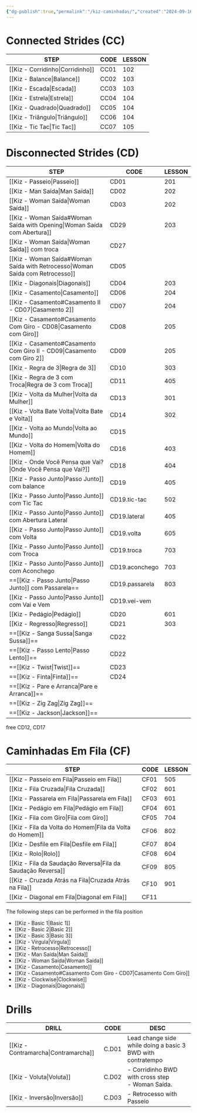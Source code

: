 ```yaml
---
{"dg-publish":true,"permalink":"/kiz-caminhadas/","created":"2024-09-16T14:08:44.986-04:00","updated":"2025-02-23T18:15:40.590-05:00"}
---
```



# Connected Strides (CC)

| STEP                             | CODE | LESSON |
| -------------------------------- | ---- | ------ |
| [[Kiz - Corridinho\|Corridinho]] | CC01 | 102    |
| [[Kiz - Balance\|Balance]]       | CC02 | 103    |
| [[Kiz - Escada\|Escada]]         | CC03 | 103    |
| [[Kiz - Estrela\|Estrela]]       | CC04 | 104    |
| [[Kiz - Quadrado\|Quadrado]]     | CC05 | 104    |
| [[Kiz - Triângulo\|Triângulo]]   | CC06 | 104    |
| [[Kiz - Tic Tac\|Tic Tac]]       | CC07 | 105    |

# Disconnected Strides (CD)

| STEP                                                                          | CODE           | LESSON |
| ----------------------------------------------------------------------------- | -------------- | ------ |
| [[Kiz - Passeio\|Passeio]]                                                    | CD01           | 201    |
| [[Kiz - Man Saída\|Man Saída]]                                                | CD02           | 202    |
| [[Kiz - Woman Saída\|Woman Saída]]                                            | CD03           | 202    |
| [[Kiz - Woman Saída#Woman Saída with Opening\|Woman Saída com Abertura]]      | CD29           | 203    |
| [[Kiz - Woman Saída\|Woman Saída]] com troca                                  | CD27           |        |
| [[Kiz - Woman Saída#Woman Saída with Retrocesso\|Woman Saída com Retrocesso]] | CD05           |        |
| [[Kiz - Diagonais\|Diagonais]]                                                | CD04           | 203    |
| [[Kiz - Casamento\|Casamento]]                                                | CD06           | 204    |
| [[Kiz - Casamento#Casamento II - CD07\|Casamento 2]]                          | CD07           | 204    |
| [[Kiz - Casamento#Casamento Com Giro - CD08\|Casamento com Giro]]             | CD08           | 205    |
| [[Kiz - Casamento#Casamento Com Giro II - CD09\|Casamento com Giro 2]]        | CD09           | 205    |
| [[Kiz - Regra de 3\|Regra de 3]]                                              | CD10           | 303    |
| [[Kiz - Regra de 3 com Troca\|Regra de 3 com Troca]]                          | CD11           | 405    |
| [[Kiz - Volta da Mulher\|Volta da Mulher]]                                    | CD13           | 301    |
| [[Kiz - Volta Bate Volta\|Volta Bate e Volta]]                                | CD14           | 302    |
| [[Kiz - Volta ao Mundo\|Volta ao Mundo]]                                      | CD15           |        |
| [[Kiz - Volta do Homem\|Volta do Homem]]                                      | CD16           | 403    |
| [[Kiz - Onde Você Pensa que Vai?\|Onde Você Pensa que Vai?]]                  | CD18           | 404    |
| [[Kiz - Passo Junto\|Passo Junto]] com balance                                | CD19           | 405    |
| [[Kiz - Passo Junto\|Passo Junto]] com Tic Tac                                | CD19.tic-tac   | 502    |
| [[Kiz - Passo Junto\|Passo Junto]] com Abertura Lateral                       | CD19.lateral   | 405    |
| [[Kiz - Passo Junto\|Passo Junto]] com Volta                                  | CD19.volta     | 605    |
| [[Kiz - Passo Junto\|Passo Junto]] com Troca                                  | CD19.troca     | 703    |
| [[Kiz - Passo Junto\|Passo Junto]] com Aconchego                              | CD19.aconchego | 703    |
| ==[[Kiz - Passo Junto\|Passo Junto]] com Passarela==                          | CD19.passarela | 803    |
| [[Kiz - Passo Junto\|Passo Junto]] com Vai e Vem                              | CD19.vei-vem   |        |
| [[Kiz - Pedágio\|Pedágio]]                                                    | CD20           | 601    |
| [[Kiz - Regresso\|Regresso]]                                                  | CD21           | 303    |
| ==[[Kiz - Sanga Sussa\|Sanga Sussa]]==                                        | CD22           |        |
| ==[[Kiz - Passo Lento\|Passo Lento]]==                                        | CD22           |        |
| ==[[Kiz - Twist\|Twist]]==                                                    | CD23           |        |
| ==[[Kiz - Finta\|Finta]]==                                                    | CD24           |        |
| ==[[Kiz - Pare e Arranca\|Pare e Arranca]]==                                  |                |        |
| ==[[Kiz - Zig Zag\|Zig Zag]]==                                                |                |        |
| ==[[Kiz - Jackson\|Jackson]]==                                                |                |        |

free CD12, CD17

# Caminhadas Em Fila (CF)

| STEP                                                         | CODE | LESSON |
| ------------------------------------------------------------ | ---- | ------ |
| [[Kiz - Passeio em Fila\|Passeio em Fila]]                   | CF01 | 505    |
| [[Kiz - Fila Cruzada\|Fila Cruzada]]                         | CF02 | 601    |
| [[Kiz - Passarela em Fila\|Passarela em Fila]]               | CF03 | 601    |
| [[Kiz - Pedágio em Fila\|Pedágio em Fila]]                   | CF04 | 601    |
| [[Kiz - Fila com Giro\|Fila com Giro]]                       | CF05 | 704    |
| [[Kiz - Fila da Volta do Homem\|Fila da Volta do Homem]]     | CF06 | 802    |
| [[Kiz - Desfile em Fila\|Desfile em Fila]]                   | CF07 | 804    |
| [[Kiz - Rolo\|Rolo]]                                         | CF08 | 604    |
| [[Kiz - Fila da Saudação Reversa\|Fila da Saudação Reversa]] | CF09 | 805    |
| [[Kiz - Cruzada Atrás na Fila\|Cruzada Atrás na Fila]]       | CF10 | 901    |
| [[Kiz - Diagonal em Fila\|Diagonal em Fila]]                 | CF11 |        |

The following steps can be performed in the fila position

- [[Kiz - Basic 1\|Basic 1]]
- [[Kiz - Basic 2\|Basic 2]]
- [[Kiz - Basic 3\|Basic 3]]
- [[Kiz - Vírgula\|Vírgula]]
- [[Kiz - Retrocesso\|Retrocesso]]
- [[Kiz - Man Saída\|Man Saída]]
- [[Kiz - Woman Saída\|Woman Saída]]
- [[Kiz - Casamento\|Casamento]]
- [[Kiz - Casamento#Casamento Com Giro - CD07\|Casamento Com Giro]]
- [[Kiz - Clockwise\|Clockwise]]
- [[Kiz - Diagonais\|Diagonais]]

# Drills

| DRILL                                | CODE  | DESC                                                        |
| ------------------------------------ | ----- | ----------------------------------------------------------- |
| [[Kiz - Contramarcha\|Contramarcha]] | C.D01 | Lead change side while doing a basic 3 BWD with contratempo |
| [[Kiz - Voluta\|Voluta]]             | C.D02 | - Corridinho BWD with cross step<br>- Woman Saída.          |
| [[Kiz - Inversão\|Inversão]]         | C.D03 | - Retrocesso with Passeio                                   |
